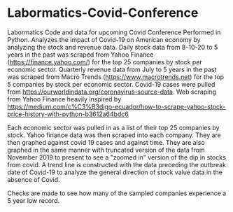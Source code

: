 # Labormatics-Covid-Conference
Labormatics Code and data for upcoming Covid Conference
Performed in Python. Analyzes the impact of Covid-19 on American economy by analyzing the stock and revenue data. 
Daily stock data from 8-10-20 to 5 years in the past was scraped from Yahoo Finance (https://finance.yahoo.com/) for the top 25 companies by stock per economic sector.
Quarterly revenue data from July to 5 years in the past was scraped from Macro Trends (https://www.macrotrends.net) for the top 5 companies by stock per economic sector.
Covid-19 cases were pulled from https://ourworldindata.org/coronavirus-source-data.
Web scraping from Yahoo Finance heavily inspired by https://medium.com/c%C3%B3digo-ecuador/how-to-scrape-yahoo-stock-price-history-with-python-b3612a64bdc6

Each economic sector was pulled in as a list of their top 25 companies by stock.
Yahoo finance data was then scraped into each company.
They are then graphed against covid 19 cases and against time.
They are also graphed in the same manner with truncated version of the data from November 2019 to present to see a "zoomed in" version of the dip in stocks from covid.
A trend line is constructed with the data preceding the outbreak date of Covid-19 to analyze the general direction of stock value data in the absence of Covid.

Checks are made to see how many of the sampled companies experience a 5 year low record.

